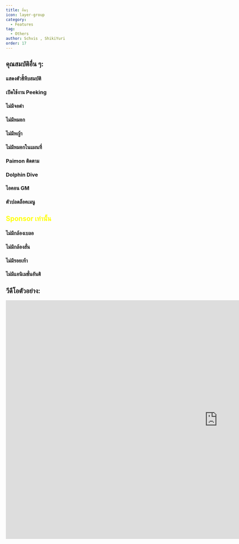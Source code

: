```yaml
---
title: อื่นๆ
icon: layer-group
category:
  - Features
tag:
  - Others
author: Schvis , ShikiYuri 
order: 17
---
```


## คุณสมบัติอื่น ๆ:
### แสดงตัวชี้หีบสมบัติ
### เปิดใช้งาน Peeking
### ไม่มีจอดำ
### ไม่มีหมอก
### ไม่มีหญ้า
### ไม่มีหมอกในแผนที่
### Paimon ติดตาม
### Dolphin Dive
### ไอคอน GM
### ตัวปลดล็อคเมนู
## <span style='color:yellow;'>Sponsor เท่านั้น</span>
### ไม่มีกล้องเบลอ
### ไม่มีกล้องสั่น
### ไม่มีรอยเท้า
### ไม่มีแอนิเมชั่นอันติ

## วีดีโอตัวอย่าง:

<div class="iframe-container"><iframe width="1328" height="747" src="https://www.youtube.com/embed/AjkJ8S8NHsI?list=PL5eI1Tb64p56g27qfYk7VuFTz4FK6YrKa" title="Korepi - Visuals/Other" frameborder="0" allow="accelerometer; autoplay; clipboard-write; encrypted-media; gyroscope; picture-in-picture; web-share" referrerpolicy="strict-origin-when-cross-origin" allowfullscreen></iframe></div>